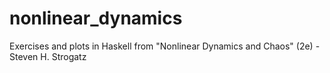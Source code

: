 # nonlinear_dynamics

Exercises and plots in Haskell from "Nonlinear Dynamics and Chaos" (2e) - Steven H. Strogatz
